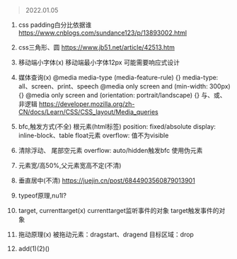 > 2022.01.05

1. css padding白分比依据谁
  https://www.cnblogs.com/sundance123/p/13893002.html

2. css三角形、圆
  https://www.jb51.net/article/42513.htm
   
3. 移动端小字体(x)
  移动端最小字体12px
  可能需要响应式设计

4. 媒体查询(x)
  @media media-type (media-feature-rule) {}
  media-type: all、screen、print、speech
  @media only screen and (min-width: 300px) {}
  @media only screen and (orientation: portrait/landscape) {}
  与、或、非逻辑
  https://developer.mozilla.org/zh-CN/docs/Learn/CSS/CSS_layout/Media_queries
   
5. bfc,触发方式(不全)
  根元素(html标签)
  position: fixed/absolute
  display: inline-block、table
  float元素
  overflow: 值不为visible

6. 清除浮动、
   尾部空元素
   overflow: auto/hidden触发bfc
   使用伪元素
   
7. 元素宽/高50%,父元素宽高不定(不清)
   
8. 垂直居中(不清)
  https://juejin.cn/post/6844903560879013901
   
9.  typeof原理,nu1l?
    
10. target, currenttarget(x)
  currenttarget监听事件的对象
  target触发事件的对象
    
11. 拖动原理(x)
    被拖动元素：dragstart、dragend
    目标区域：drop
    
12. add(1)(2)()